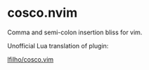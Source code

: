 # cosco.nvim

Comma and semi-colon insertion bliss for vim.

Unofficial Lua translation of plugin:

[lfilho/cosco.vim](https://github.com/lfilho/cosco.vim)
